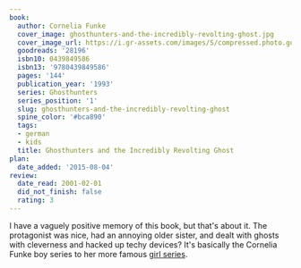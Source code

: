 ```yaml
---
book:
  author: Cornelia Funke
  cover_image: ghosthunters-and-the-incredibly-revolting-ghost.jpg
  cover_image_url: https://i.gr-assets.com/images/S/compressed.photo.goodreads.com/books/1388798852l/28196.jpg
  goodreads: '28196'
  isbn10: 0439849586
  isbn13: '9780439849586'
  pages: '144'
  publication_year: '1993'
  series: Ghosthunters
  series_position: '1'
  slug: ghosthunters-and-the-incredibly-revolting-ghost
  spine_color: '#bca890'
  tags:
  - german
  - kids
  title: Ghosthunters and the Incredibly Revolting Ghost
plan:
  date_added: '2015-08-04'
review:
  date_read: 2001-02-01
  did_not_finish: false
  rating: 3
---
```


I have a vaguely positive memory of this book, but that's about it. The protagonist was nice, had an annoying older
sister, and dealt with ghosts with cleverness and hacked up techy devices? It's basically the Cornelia Funke boy series
to her more famous [girl series](https://books.rixx.de/reviews/2004/die-wilden-huhner).
